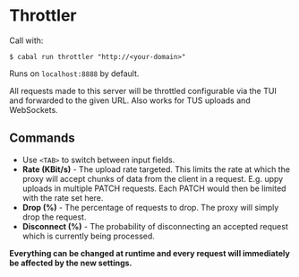 # Throttler

Call with:

```
$ cabal run throttler "http://<your-domain>"
```

Runs on `localhost:8888` by default.

All requests made to this server will be throttled configurable via the TUI and forwarded to the given URL. Also works for TUS uploads and WebSockets.

## Commands

- Use `<TAB>` to switch between input fields.
- **Rate (KBit/s)** - The upload rate targeted. This limits the rate at which the proxy will
  accept chunks of data from the client in a request. E.g. uppy uploads in multiple PATCH requests.
  Each PATCH would then be limited with the rate set here.
- **Drop (%)** - The percentage of requests to drop. The proxy will simply drop the request.
- **Disconnect (%)** - The probability of disconnecting an accepted request which is currently being
  processed.

**Everything can be changed at runtime and every request will immediately be affected by the new settings.**
